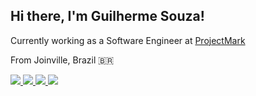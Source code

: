 ## Hi there, I'm Guilherme Souza!

Currently working as a Software Engineer at [ProjectMark](https://projectmark.com/)

From Joinville, Brazil 🇧🇷

<a href="mailto:dev.guih@gmail.com">
  <img src="https://img.shields.io/badge/Gmail-FFFFFF?style=for-the-badge&logo=gmail&logoColor=black" />
</a>
<a href="https://www.linkedin.com/in/devguih" target="_blank" rel="noopener noreferrer">
  <img src="https://img.shields.io/badge/LinkedIn-FFFFFF?style=for-the-badge&logo=linkedin&logoColor=black" />
</a>
<a href="https://twitter.com/devguih" target="_blank" rel="noopener noreferrer">
  <img src="https://img.shields.io/badge/Twitter-FFFFFF?style=for-the-badge&logo=twitter&logoColor=black" />
</a>
<a href="https://twitch.com/devguih" target="_blank" rel="noopener noreferrer">
  <img src="https://img.shields.io/badge/Twitch-FFFFFF?style=for-the-badge&logo=twitch&logoColor=black" />
</a>